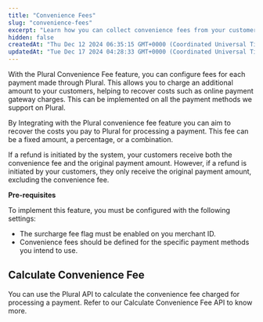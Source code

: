 ```yaml
---
title: "Convenience Fees"
slug: "convenience-fees"
excerpt: "Learn how you can collect convenience fees from your customers against an order."
hidden: false
createdAt: "Thu Dec 12 2024 06:35:15 GMT+0000 (Coordinated Universal Time)"
updatedAt: "Tue Dec 17 2024 04:28:33 GMT+0000 (Coordinated Universal Time)"
---
```

With the Plural Convenience Fee feature, you can configure fees for each payment made through Plural. This allows you to charge an additional amount to your customers, helping to recover costs such as online payment gateway charges. This can be implemented on all the payment methods we support on Plural. 

By Integrating with the Plural convenience fee feature you can aim to recover the costs you pay to Plural for processing a payment. This fee can be a fixed amount, a percentage, or a combination.

If a refund is initiated by the system, your customers receive both the convenience fee and the original payment amount. However, if a refund is initiated by your customers, they only receive the original payment amount, excluding the convenience fee.

**Pre-requisites**

To implement this feature, you must be configured with the following settings:

- The surcharge fee flag must be enabled on you merchant ID.
- Convenience fees should be defined for the specific payment methods you intend to use.

## Calculate Convenience Fee

You can use the Plural API to calculate the convenience fee charged for processing a payment. Refer to our Calculate Convenience Fee API to know more.
